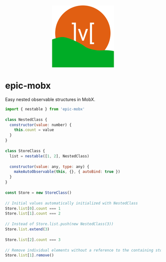 <p align="center">
  <img src="https://github.com/tobua/epic-mobx/raw/main/logo.png" alt="epic-mobx" height="200">
</p>

# epic-mobx

Easy nested observable structures in MobX.

```js
import { nestable } from 'epic-mobx'

class NestedClass {
  constructor(value: number) {
    this.count = value
  }
}

class StoreClass {
  list = nestable([1, 2], NestedClass)

  constructor(value: any, type: any) {
    makeAutoObservable(this, {}, { autoBind: true })
  }
}

const Store = new StoreClass()

// Initial values automatically initialized with NestedClass
Store.list[0].count === 1
Store.list[1].count === 2

// Instead of Store.list.push(new NestedClass(3))
Store.list.extend(3)

Store.list[2].count === 3

// Remove individual elements without a reference to the containing store.
Store.list[1].remove()
```
